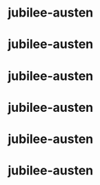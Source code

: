 # jubilee-austen
# jubilee-austen
# jubilee-austen
# jubilee-austen
# jubilee-austen
# jubilee-austen
